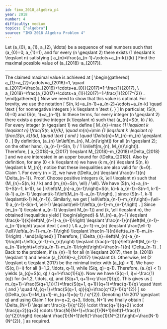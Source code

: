 ```yaml
---
id: fimo_2018_algebra_p4
year: 2018
number: 4
difficulty: medium
topics: ["algebra"]
source: "IMO 2018 Algebra Problem 4"
---
```


Let \(a_{0}, a_{1}, a_{2}, \ldots\) be a sequence of real numbers such that \(a_{0}=0, a_{1}=1\), and for every \(n \geqslant 2\) there exists \(1 \leqslant k \leqslant n\) satisfying
\[
a_{n}=\frac{a_{n-1}+\cdots+a_{n-k}}{k}
\]
Find the maximal possible value of \(a_{2018}-a_{2017}\).


---
The claimed maximal value is achieved at
\[
\begin{gathered}
a_{1}=a_{2}=\cdots=a_{2016}=1, \quad a_{2017}=\frac{a_{2016}+\cdots+a_{0}}{2017}=1-\frac{1}{2017}, \\
a_{2018}=\frac{a_{2017}+\cdots+a_{1}}{2017}=1-\frac{1}{2017^{2}} .
\end{gathered}
\]
Now we need to show that this value is optimal. For brevity, we use the notation
\[
S(n, k)=a_{n-1}+a_{n-2}+\cdots+a_{n-k} \quad \text { for nonnegative integers } k \leqslant n \text {. }
\]
In particular, \(S(n, 0)=0\) and \(S(n, 1)=a_{n-1}\). In these terms, for every integer \(n \geqslant 2\) there exists a positive integer \(k \leqslant n\) such that \(a_{n}=S(n, k) / k\).
For every integer \(n \geqslant 1\) we define
\[
M_{n}=\max _{1 \leqslant k \leqslant n} \frac{S(n, k)}{k}, \quad m_{n}=\min _{1 \leqslant k \leqslant n} \frac{S(n, k)}{k}, \quad \text { and } \quad \Delta_{n}=M_{n}-m_{n} \geqslant 0 .
\]
By definition, \(a_{n} \in\left[m_{n}, M_{n}\right]\) for all \(n \geqslant 2\); on the other hand, \(a_{n-1}=S(n, 1) / 1 \in\left[m_{n}, M_{n}\right]\). Therefore,
\[
a_{2018}-a_{2017} \leqslant M_{2018}-m_{2018}=\Delta_{2018}
\]
and we are interested in an upper bound for \(\Delta_{2018}\).
Also by definition, for any \(0 < k \leqslant n\) we have \(k m_{n} \leqslant S(n, k) \leqslant k M_{n}\); notice that these inequalities are also valid for \(k=0\).
Claim 1. For every \(n > 2\), we have \(\Delta_{n} \leqslant \frac{n-1}{n} \Delta_{n-1}\).
Proof. Choose positive integers \(k, \ell \leqslant n\) such that \(M_{n}=S(n, k) / k\) and \(m_{n}=S(n, \ell) / \ell\). We have \(S(n, k)=a_{n-1}+S(n-1, k-1)\), so
\[
k\left(M_{n}-a_{n-1}\right)=S(n, k)-k a_{n-1}=S(n-1, k-1)-(k-1) a_{n-1} \leqslant(k-1)\left(M_{n-1}-a_{n-1}\right),
\]
since \(S(n-1, k-1) \leqslant(k-1) M_{n-1}\). Similarly, we get
\[
\ell\left(a_{n-1}-m_{n}\right)=(\ell-1) a_{n-1}-S(n-1, \ell-1) \leqslant(\ell-1)\left(a_{n-1}-m_{n-1}\right) .
\]
Since \(m_{n-1} \leqslant a_{n-1} \leqslant M_{n-1}\) and \(k, \ell \leqslant n\), the obtained inequalities yield
\[
\begin{aligned}
& M_{n}-a_{n-1} \leqslant \frac{k-1}{k}\left(M_{n-1}-a_{n-1}\right) \leqslant \frac{n-1}{n}\left(M_{n-1}-a_{n-1}\right) \quad \text { and } \\
& a_{n-1}-m_{n} \leqslant \frac{\ell-1}{\ell}\left(a_{n-1}-m_{n-1}\right) \leqslant \frac{n-1}{n}\left(a_{n-1}-m_{n-1}\right) .
\end{aligned}
\]
Therefore,
\[
\Delta_{n}=\left(M_{n}-a_{n-1}\right)+\left(a_{n-1}-m_{n}\right) \leqslant \frac{n-1}{n}\left(\left(M_{n-1}-a_{n-1}\right)+\left(a_{n-1}-m_{n-1}\right)\right)=\frac{n-1}{n} \Delta_{n-1} .
\]
Back to the problem, if \(a_{n}=1\) for all \(n \leqslant 2017\), then \(a_{2018} \leqslant 1\) and hence \(a_{2018}-a_{2017} \leqslant 0\). Otherwise, let \(2 \leqslant q \leqslant 2017\) be the minimal index with \(a_{q} < 1\). We have \(S(q, i)=i\) for all \(i=1,2, \ldots, q-1\), while \(S(q, q)=q-1\). Therefore, \(a_{q} < 1\) yields \(a_{q}=S(q, q) / q=1-\frac{1}{q}\).
Now we have \(S(q+1, i)=i-\frac{1}{q}\) for \(i=1,2, \ldots, q\), and \(S(q+1, q+1)=q-\frac{1}{q}\). This gives us
\[
m_{q+1}=\frac{S(q+1,1)}{1}=\frac{S(q+1, q+1)}{q+1}=\frac{q-1}{q} \quad \text { and } \quad M_{q+1}=\frac{S(q+1, q)}{q}=\frac{q^{2}-1}{q^{2}}
\]
so \(\Delta_{q+1}=M_{q+1}-m_{q+1}=(q-1) / q^{2}\). Denoting \(N=2017 \geqslant q\) and using Claim 1 for \(n=q+2, q+3, \ldots, N+1\) we finally obtain
\[
\Delta_{N+1} \leqslant \frac{q-1}{q^{2}} \cdot \frac{q+1}{q+2} \cdot \frac{q+2}{q+3} \cdots \frac{N}{N+1}=\frac{1}{N+1}\left(1-\frac{1}{q^{2}}\right) \leqslant \frac{1}{N+1}\left(1-\frac{1}{N^{2}}\right)=\frac{N-1}{N^{2}},
\]
as required.
